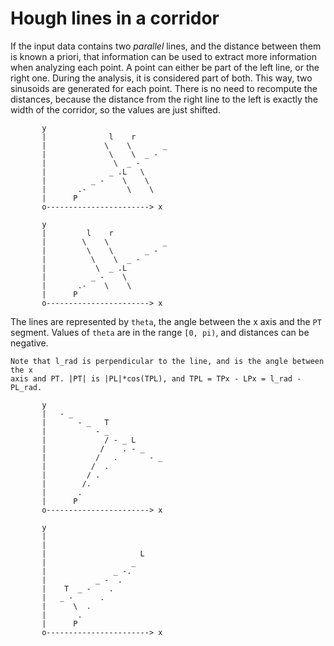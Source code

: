 # Hough lines in a corridor

If the input data contains two *parallel* lines, and the distance between them is known
a priori, that information can be used to extract more information when analyzing each
point. A point can either be part of the left line, or the right one. During the
analysis, it is considered part of both. This way, two sinusoids are generated for each
point. There is no need to recompute the distances, because the distance from the right
line to the left is exactly the width of the corridor, so the values are just shifted.

```
       y
       |              l    r
       |             \    \       _
       |              \    \  _ -
       |               \  _ -
       |              _ .L   \
       |          _ -    \    \
       |       .-         \    \
       |      P
       o-----------------------> x

       y
       |         l    r
       |        \    \            _
       |         \    \       _ -
       |          \    \  _ -
       |           \  _ .L
       |          _ -    \
       |       .-    \    \
       |      P
       o-----------------------> x
```

The lines are represented by `theta`, the angle between the x axis and the `PT` segment.
Values of `theta` are in the range `[0, pi)`, and distances can be negative.

```
Note that l_rad is perpendicular to the line, and is the angle between the x
axis and PT. |PT| is |PL|*cos(TPL), and TPL = TPx - LPx = l_rad - PL_rad.

       y
       |   - _
       |       - _   T
       |           - _
       |             / - _ L
       |            /    . - _
       |           /   .       - _
       |          /  .
       |         / .
       |        /.
       |       .
       |      P
       o-----------------------> x

       y
       |
       |
       |                     L
       |                   _
       |               _ -.
       |           _ -  .
       |    T  _ -    .
       |   _ -      .
       |      \  .
       |       .
       |      P
       o-----------------------> x
```

